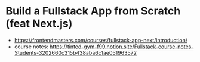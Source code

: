 # Build a Fullstack App from Scratch (feat Next.js)

* <https://frontendmasters.com/courses/fullstack-app-next/introduction/>
* course notes: <https://tinted-gym-f99.notion.site/Fullstack-course-notes-Students-3202660c315b438aba6c1ae051963572>
